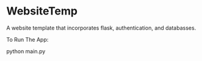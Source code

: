 # WebsiteTemp
A website template that incorporates flask, authentication, and databasses.

To Run The App:

python main.py
